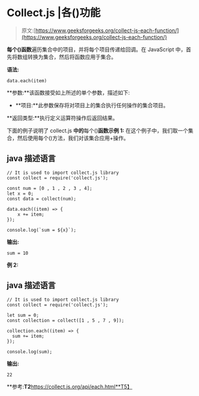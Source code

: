 # Collect.js |各()功能

> 原文:[https://www.geeksforgeeks.org/collect-js-each-function/](https://www.geeksforgeeks.org/collect-js-each-function/)

**每个()函数**遍历集合中的项目，并将每个项目传递给回调。在 JavaScript 中，首先将数组转换为集合，然后将函数应用于集合。

**语法:**

```
data.each(item)

```

**参数:**该函数接受如上所述的单个参数，描述如下:

*   **项目:**此参数保存将对项目上的集合执行任何操作的集合项目。

**返回类型:**执行定义运算符操作后返回结果。

下面的例子说明了 collect.js
**中的**每个()**函数示例 1:** 在这个例子中，我们取一个集合，然后使用每个()方法，我们对该集合应用+操作。

## java 描述语言

```
// It is used to import collect.js library
const collect = require('collect.js');

const num = [0 , 1 , 2 , 3 , 4];
let x = 0;
const data = collect(num);

data.each((item) => {
    x += item;
});

console.log(`sum = ${x}`);
```

**输出:**

```
sum = 10
```

**例 2:**

## java 描述语言

```
// It is used to import collect.js library
const collect = require('collect.js');

let sum = 0;
const collection = collect([1 , 5 , 7 , 9]);

collection.each((item) => {
  sum += item;
});

console.log(sum);
```

**输出:**

```
22
```

**参考:**T2**https://collect.js.org/api/each.html**T5】
